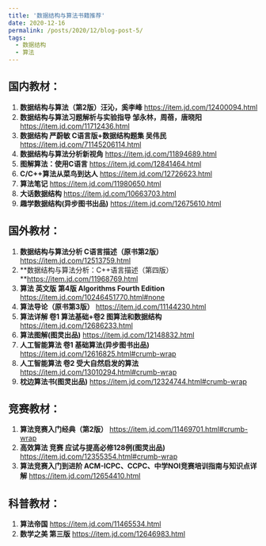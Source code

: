 ```yaml
---
title: '数据结构与算法书籍推荐'
date: 2020-12-16
permalink: /posts/2020/12/blog-post-5/
tags:
  - 数据结构
  - 算法  
---
```




## 国内教材：
1. **数据结构与算法（第2版）汪沁，奚李峰** https://item.jd.com/12400094.html
1. **数据结构与算法习题解析与实验指导 邹永林，周蓓，唐晓阳** https://item.jd.com/11712436.html
1. **数据结构 严蔚敏 C语言版+数据结构题集 吴伟民** https://item.jd.com/71145206114.html
2. **数据结构与算法分析新视角** https://item.jd.com/11894689.html
3. **图解算法：使用C语言** https://item.jd.com/12841464.html
4. **C/C++算法从菜鸟到达人** https://item.jd.com/12726623.html
5. **算法笔记** https://item.jd.com/11980650.html
6. **大话数据结构** https://item.jd.com/10663703.html
7. **趣学数据结构(异步图书出品)** https://item.jd.com/12675610.html

## 国外教材：

1. **数据结构与算法分析 C语言描述（原书第2版）** https://item.jd.com/12513759.html
2. **数据结构与算法分析：C++语言描述（第四版）**https://item.jd.com/11968769.html
3. **算法 英文版 第4版 Algorithms Fourth Edition** https://item.jd.com/10246451770.html#none
4. **算法导论（原书第3版）** https://item.jd.com/11144230.html
5. **算法详解 卷1 算法基础+卷2 图算法和数据结构**  https://item.jd.com/12686233.html
6. **算法图解(图灵出品)**  https://item.jd.com/12148832.html
7. **人工智能算法 卷1 基础算法(异步图书出品)** https://item.jd.com/12616825.html#crumb-wrap
8. **人工智能算法 卷2 受大自然启发的算法** https://item.jd.com/13010294.html#crumb-wrap
9. **枕边算法书(图灵出品)** https://item.jd.com/12324744.html#crumb-wrap

## 竞赛教材：

1. **算法竞赛入门经典（第2版）** https://item.jd.com/11469701.html#crumb-wrap
2. **高效算法 竞赛 应试与提高必修128例(图灵出品)** https://item.jd.com/12355354.html#crumb-wrap
3. **算法竞赛入门到进阶 ACM-ICPC、CCPC、中学NOI竞赛培训指南与知识点详解** https://item.jd.com/12654410.html

## 科普教材：

1. **算法帝国** https://item.jd.com/11465534.html
2. **数学之美 第三版** https://item.jd.com/12646983.html
